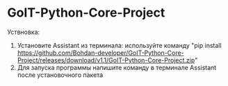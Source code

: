 # GoIT-Python-Core-Project
Уствновка:
1. Установите Assistant из терминала: используйте команду "pip install https://github.com/Bohdan-developer/GoIT-Python-Core-Project/releases/download/v1.1/GoIT-Python-Core-Project.zip" 
2. Для запуска программы напишите команду в терминале Assistant после установочного пакета 
